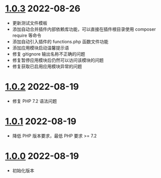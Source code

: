 # [1.0.3](https://github.com/ifui/webman-module/releases/tag/v1.0.3) 2022-08-26
- 更新测试文件模板
- 添加自动合并插件内部依赖库功能，可以直接在插件根目录使用 composer require 等命令
- 添加自动引入插件的 functions.php 函数文件功能
- 添加应用模块启动温馨提示语
- 修复 gitignore 输出名称不正确的问题
- 修复暂停应用模块后仍然可以访问该模块的问题
- 修复获取已启用应用模块异常的问题

# [1.0.2](https://github.com/ifui/webman-module/releases/tag/v1.0.1) 2022-08-19
- 修复 PHP 7.2 语法问题

# [1.0.1](https://github.com/ifui/webman-module/releases/tag/v1.0.1) 2022-08-19
- 降低 PHP 版本要求，最低 PHP 要求 >= 7.2

# [1.0.0](https://github.com/ifui/webman-module/releases/tag/v1.0.0) 2022-08-19
- 初始化版本